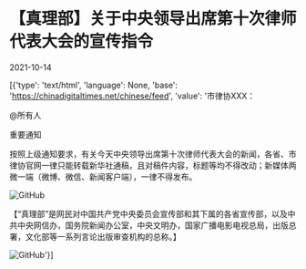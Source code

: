 # 【真理部】关于中央领导出席第十次律师代表大会的宣传指令

2021-10-14

[{'type': 'text/html', 'language': None, 'base': 'https://chinadigitaltimes.net/chinese/feed', 'value': '市律协XXX：

@所有人

重要通知

按照上级通知要求，有关今天中央领导出席第十次律师代表大会的新闻，各省、市律协官网一律只能转载新华社通稿，且对稿件内容，标题等均不得改动；新媒体两微一端（微博、微信、新闻客户端），一律不得发布。

![GitHub](https://chinadigitaltimes.net/chinese/files/2021/10/img_4539.jpg)

【“真理部”是网民对中国共产党中央委员会宣传部和其下属的各省宣传部，以及中共中央网信办，国务院新闻办公室，中央文明办，国家广播电影电视总局，出版总署，文化部等一系列言论出版审查机构的总称。】

![GitHub](https://chinadigitaltimes.net/chinese/files/2011/10/zhenlibu2.jpg)'}]